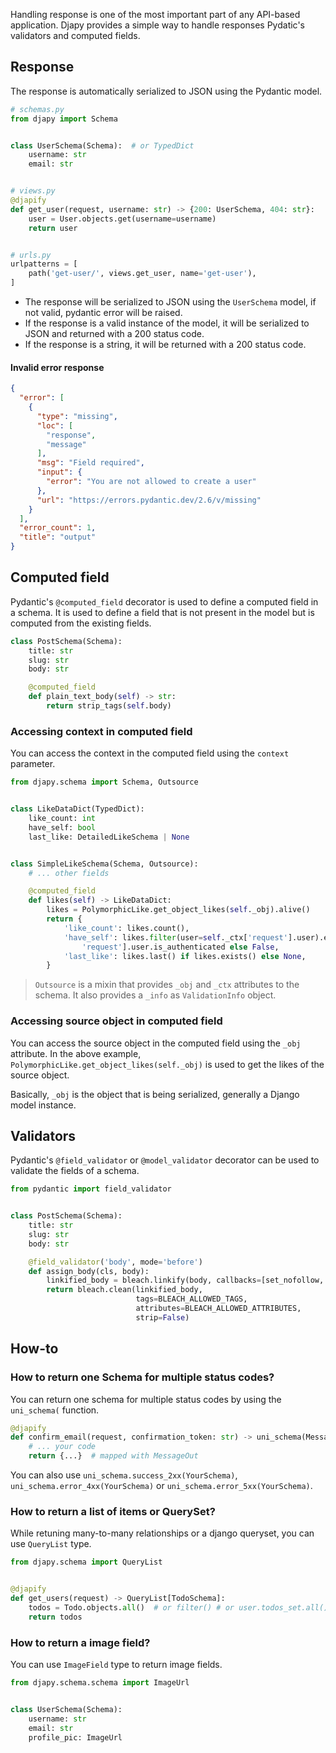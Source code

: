 Handling response is one of the most important part of any API-based application. Djapy provides a simple way to handle
responses
Pydatic's validators and computed fields.

## Response

The response is automatically serialized to JSON using the Pydantic model.

```python
# schemas.py
from djapy import Schema


class UserSchema(Schema):  # or TypedDict
    username: str
    email: str


# views.py
@djapify
def get_user(request, username: str) -> {200: UserSchema, 404: str}:
    user = User.objects.get(username=username)
    return user


# urls.py
urlpatterns = [
    path('get-user/', views.get_user, name='get-user'),
]
```

- The response will be serialized to JSON using the `UserSchema` model, if not valid, pydantic error will be raised.
- If the response is a valid instance of the model, it will be serialized to JSON and returned with a 200 status code.
- If the response is a string, it will be returned with a 200 status code.

#### Invalid error response

```json
{
  "error": [
    {
      "type": "missing",
      "loc": [
        "response",
        "message"
      ],
      "msg": "Field required",
      "input": {
        "error": "You are not allowed to create a user"
      },
      "url": "https://errors.pydantic.dev/2.6/v/missing"
    }
  ],
  "error_count": 1,
  "title": "output"
}
```

## Computed field

Pydantic's `@computed_field` decorator is used to define a computed field in a schema. It is used to define a field that
is not present in the model but is computed from the existing fields.

```python
class PostSchema(Schema):
    title: str
    slug: str
    body: str

    @computed_field
    def plain_text_body(self) -> str:
        return strip_tags(self.body)
```

### Accessing context in computed field

You can access the context in the computed field using the `context` parameter.

```python
from djapy.schema import Schema, Outsource


class LikeDataDict(TypedDict):
    like_count: int
    have_self: bool
    last_like: DetailedLikeSchema | None


class SimpleLikeSchema(Schema, Outsource):
    # ... other fields

    @computed_field
    def likes(self) -> LikeDataDict:
        likes = PolymorphicLike.get_object_likes(self._obj).alive()
        return {
            'like_count': likes.count(),
            'have_self': likes.filter(user=self._ctx['request'].user).exists() if self._ctx[
                'request'].user.is_authenticated else False,
            'last_like': likes.last() if likes.exists() else None,
        }
```

> `Outsource` is a mixin that provides `_obj` and `_ctx` attributes to the schema. It also provides a
> `_info` as `ValidationInfo` object.

### Accessing source object in computed field

You can access the source object in the computed field using the `_obj` attribute. In the above
example, `PolymorphicLike.get_object_likes(self._obj)` is used to get the likes of the source object.

Basically, `_obj` is the object that is being serialized, generally a Django model instance.

## Validators

Pydantic's `@field_validator` or `@model_validator` decorator can be used to validate the fields of a schema.

```python
from pydantic import field_validator


class PostSchema(Schema):
    title: str
    slug: str
    body: str

    @field_validator('body', mode='before')
    def assign_body(cls, body):
        linkified_body = bleach.linkify(body, callbacks=[set_nofollow, set_target])
        return bleach.clean(linkified_body,
                            tags=BLEACH_ALLOWED_TAGS,
                            attributes=BLEACH_ALLOWED_ATTRIBUTES,
                            strip=False)
```

## How-to

### How to return one Schema for multiple status codes?

You can return one schema for multiple status codes by using the `uni_schema(` function.

```python
@djapify
def confirm_email(request, confirmation_token: str) -> uni_schema(MessageOut, {200, 400, 422}):
    # ... your code
    return {...}  # mapped with MessageOut
```

You can also use `uni_schema.success_2xx(YourSchema)`, `uni_schema.error_4xx(YourSchema)`
or `uni_schema.error_5xx(YourSchema)`.

### How to return a list of items or QuerySet?

While retuning many-to-many relationships or a django queryset, you can use `QueryList` type.

```python
from djapy.schema import QueryList


@djapify
def get_users(request) -> QueryList[TodoSchema]:
    todos = Todo.objects.all()  # or filter() # or user.todos_set.all()
    return todos
```


### How to return a image field?

You can use `ImageField` type to return image fields.

```python
from djapy.schema.schema import ImageUrl


class UserSchema(Schema):
    username: str
    email: str
    profile_pic: ImageUrl
```

